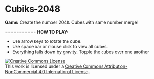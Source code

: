 Cubiks-2048
===========

**Game:**
Create the number 2048. Cubes with same number merge!

===========
**HOW TO PLAY:**
* Use arrow keys to rotate the cube.
* Use space bar or mouse click to view all cubes. 
* Everything falls down by gravity. Topple the cubes over one another

<a rel="license" href="http://creativecommons.org/licenses/by-nc/4.0/"><img alt="Creative Commons License" style="border-width:0" src="http://i.creativecommons.org/l/by-nc/4.0/88x31.png" /></a><br />This work is licensed under a <a rel="license" href="http://creativecommons.org/licenses/by-nc/4.0/">Creative Commons Attribution-NonCommercial 4.0 International License</a>..


